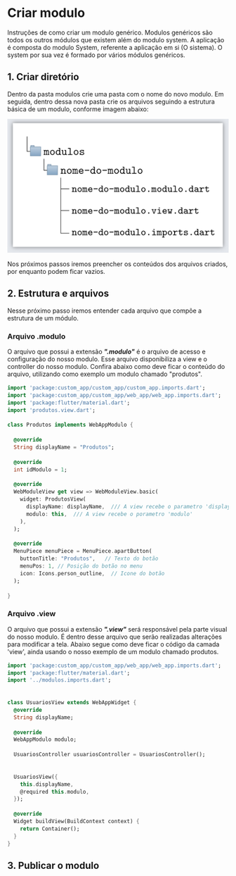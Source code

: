 
# Criar modulo

Instruções de como criar um modulo genérico. Modulos genéricos são todos os outros módulos que existem além do modulo system. A aplicação é composta do modulo System, referente a aplicação em si (O sistema). O system por sua vez é formado por vários módulos genéricos.  


## 1. Criar diretório

 <!-- Dentro da pasta modulos, crie a pasta do modulo e dentro dessa nova pasta crie os arquivos que vão compor o modulo, da seguinte forma: -->

 Dentro da pasta modulos crie uma pasta com o nome do novo modulo. Em seguida, dentro dessa nova pasta crie os arquivos seguindo a estrutura básica de um modulo, conforme imagem abaixo: 


![Arquitetura de um modulo](assets/arq_modulo.png)



Nos próximos passos iremos preencher os conteúdos dos arquivos criados, por enquanto podem ficar vazios. 



## 2. Estrutura e arquivos

Nesse próximo passo iremos entender cada arquivo que compõe a estrutura de um módulo.


###  Arquivo .modulo

O arquivo que possui a extensão ***".modulo"*** é o arquivo de acesso e configuração do nosso modulo. Esse arquivo disponibiliza a view e o controller do nosso modulo. Confira abaixo como deve ficar o conteúdo do arquivo, utilizando como exemplo um modulo chamado "produtos". 

``` dart  hl_lines="9 12 16-19 24-26" linenums="1"
import 'package:custom_app/custom_app/custom_app.imports.dart';
import 'package:custom_app/custom_app/web_app/web_app.imports.dart';
import 'package:flutter/material.dart';
import 'produtos.view.dart';

class Produtos implements WebAppModulo {
  
  @override
  String displayName = "Produtos";

  @override
  int idModulo = 1; 

  @override
  WebModuleView get view => WebModuleView.basic(
    widget: ProdutosView(
      displayName: displayName,  /// A view recebe o parametro 'displayName'
      modulo: this,  /// A view recebe o porametro 'modulo'
    ),
  );

  @override
  MenuPiece menuPiece = MenuPiece.apartButton(
    buttonTitle: "Produtos",   // Texto do botão
    menuPos: 1, // Posição do botão no menu 
    icon: Icons.person_outline,  // Icone do botão 
  );

}
```


### Arquivo .view

O arquivo que possui a extensão ***".view"*** será responsável pela parte visual do nosso modulo. É dentro desse arquivo que serão realizadas alterações para modificar a tela. Abaixo segue como deve ficar o código da camada 'view', ainda usando o nosso exemplo de um modulo chamado produtos. 

 
``` dart linenums="1" 
import 'package:custom_app/custom_app/web_app/web_app.imports.dart';
import 'package:flutter/material.dart';
import '../modulos.imports.dart';


class UsuariosView extends WebAppWidget {
  @override
  String displayName;

  @override
  WebAppModulo modulo;

  UsuariosController usuariosController = UsuariosController();


  UsuariosView({
    this.displayName,
    @required this.modulo,
  });

  @override
  Widget buildView(BuildContext context) {
    return Container(); 
  }
}

```




## 3. Publicar o modulo